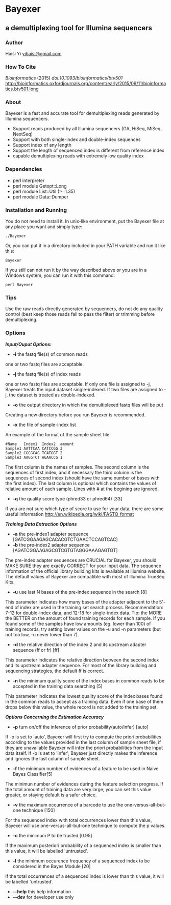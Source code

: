 # Bayexer

## a demultiplexing tool for Illumina sequencers

### Author

Haisi Yi yihaisi@gmail.com

### How To Cite

*Bioinformatics* (2015) *doi:10.1093/bioinformatics/btv501*
http://bioinformatics.oxfordjournals.org/content/early/2015/09/11/bioinformatics.btv501.long

### About

Bayexer is a fast and accurate tool for demultiplexing reads generated by Illumina sequencers.

* Support reads produced by all Illumina sequencers (GA, HiSeq, MiSeq, NextSeq)
* Support with both single-index and double-index sequences
* Support index of any length
* Support the length of sequenced index is different from reference index
* capable demultiplexing reads with extremely low quality index

### Dependencies

* perl interpreter
* perl module Getopt::Long
* perl module List::Util (>=1.35)
* perl module Data::Dumper

### Installation and Running

You do not need to install it. In unix-like environment, put the Bayexer file at any place you want and simply type:

`./Bayexer`

Or, you can put it in a directory included in your PATH variable and run it like this:

`Bayexer`

If you still can not run it by the way described above or you are in a Windows system, you can run it with this command:

`perl Bayexer`

### Tips

Use the raw reads directly generated by sequencers, do not do any quality control (best keep those reads fail to pass the filter) or trimming before demultiplexing.

### Options

_**Input/Ouput Options:**_   
* **-i**    the fastq file(s) of common reads   

one or two fastq files are acceptable. 

* **-j**    the fastq file(s) of index reads   

one or two fastq files are acceptable. If only one file is assigned to -j, Bayexer treats the input dataset single-indexed. If two files are assigned to -j, the dataset is treated as double-indexed. 

* **-o**    the output directory in which the demultiplexed fastq files will be put   

Creating a new directory before you run Bayexer is recommended.

* **-x**    the file of sample-index list   

An example of the format of the sample sheet file:  
 
`#Name   Index1  Index2  amount   `   
`Sample1 AATTCAA CATCCGG 3   `   
`Sample2 CGCGCAG TCATGGT 2   `   
`Sample3 AAGGTCT AGAACCG 1   `   

The first column is the names of samples. The second column is the sequences of first index, and if necessary the third column is the sequences of second index (should have the same number of bases with the first index). The last column is optional which contains the values of relative amount of each sample. Lines with # at the begining are ignored.    

* **-q**    the quality score type (phred33 or phred64) [33]   

If you are not sure which type of score to use for your data, there are some useful information http://en.wikipedia.org/wiki/FASTQ_format   

   
_**Training Data Extraction Options**_   
* **-a**    the pre-index1 adapter sequence [GATCGGAAGAGCACACGTCTGAACTCCAGTCAC]   
* **-b**    the pre-index2 adapter sequence [AGATCGGAAGAGCGTCGTGTAGGGAAAGAGTGT]   

The pre-index adapter sequences are CRUCIAL for Bayexer, you should MAKE SURE they are exactly CORRECT for your input data. The sequence information of the official library building kits is available at Illumina website. The default values of Bayexer are compatible with most of Illumina TrueSeq Kits.

* **-u**    use last N bases of the pre-index sequence in the search [8]   

This parameter indicates how many bases of the adapter adjacent to the 5'-end of index are used in the training set search process. Recommendation: 7-12 for double-index data, and 12-18 for single-index data. 
Tip: the MORE the BETTER on the amount of found training records for each sample. If you found some of the samples have low amounts (eg. lower than 100) of training records, try setting lower values on the -u and -n parameters (but not too low, -u never lower than 7).

* **-d**    the relative direction of the index 2 and its upstream adapter sequence (ff or fr) [ff]   

This parameter indicates the relative direction between the second index and its upstream adapter sequence. For most of the library building and sequencing strategies, the default ff is correct.    

* **-n**    the minimum quality score of the index bases in common reads to be accepted in the training data searching [5]

This parameter indicates the lowest quality score of the index bases found in the common reads to accept as a training data. Even if one base of them drops below this value, the whole record is not added to the training set.

_**Options Concerning the Estimation Accuracy**_   
* **-p**    turn on/off the inference of prior probability(auto/infer) [auto]   

If -p is set to 'auto', Bayexer will first try to compute the priori probabilities according to the values provided in the last column of sample sheet file, if they are unavailable Bayexer will infer the priori probabilities from the input data itself. If -p is set to 'infer', Bayexer just directly makes the inference and ignores the last column of sample sheet.

* **-f**    the minimum number of evidences of a feature to be used in Naive Bayes Classifier[5]    

The minimun number of evidences during the feature selection progress. If the total amount of training data are very large, you can set this value greater, or staying default is a safer choice.   

* **-v**    the maximum occurrence of a barcode to use the one-versus-all-but-one technique [150]   

For the sequenced index with total occurrences lower than this value, Bayexer will use one-versus-all-but-one technique to compute the p values.   

* **-c**    the minimum P to be trusted [0.95]   

If the maximum posteriori probability of a sequenced index is smaller than this value, it will be labelled 'untrusted'.   

* **-l**    the minimum occurence frequency of a sequenced index to be considered in the Bayes Module [20]   

If the total occurrences of a sequenced index is lower than this value, it will be labelled 'untrusted'.   
   
* **--help**    this help information   
* **--dev**    for developer use only
